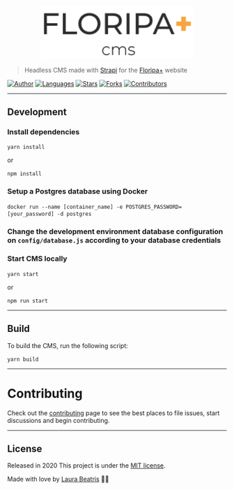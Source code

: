 <p align="center">
   <img src=".github/docs/images/logo.png" width="350"/>
</p>

> Headless CMS made with [Strapi](https://strapi.io/) for the [Floripa+](https://github.com/LauraBeatris/floripamais) website

[![Author](https://img.shields.io/badge/author-LauraBeatris-FB8F0A?style=flat-square)](https://github.com/LauraBeatris)
[![Languages](https://img.shields.io/github/languages/count/LauraBeatris/floripamais-strapi-api?color=%23FB8F0A&style=flat-square)](#)
[![Stars](https://img.shields.io/github/stars/LauraBeatris/floripamais-strapi-api?color=FB8F0A&style=flat-square)](https://github.com/LauraBeatris/floripamais-strapi-api/stargazers)
[![Forks](https://img.shields.io/github/forks/LauraBeatris/floripamais-strapi-api?color=%23FB8F0A&style=flat-square)](https://github.com/LauraBeatris/floripamais-strapi-api/network/members)
[![Contributors](https://img.shields.io/github/contributors/LauraBeatris/floripamais-strapi-api?color=FB8F0A&style=flat-square)](https://github.com/LauraBeatris/floripamais-strapi-api/graphs/contributors)

---

## Development

### Install dependencies

```
yarn install 
```

or 

``` 
npm install 
```

### Setup a Postgres database using Docker 

```
docker run --name [container_name] -e POSTGRES_PASSWORD=[your_password] -d postgres
```

### Change the development environment database configuration on ``config/database.js`` according to your database credentials 


### Start CMS locally 

```
yarn start
```

or 

```
npm run start 
```

---

## Build

To build the CMS, run the following script: 

```
yarn build 
```

---

# Contributing

Check out the [contributing](https://github.com/LauraBeatris/floripamais/blob/master/CONTRIBUTING.md) page to see the best places to file issues, start discussions and begin contributing.

---

## License

Released in 2020
This project is under the [MIT license](https://github.com/LauraBeatris/floripamais-strapi-api/master/LICENSE).

Made with love by [Laura Beatris](https://github.com/LauraBeatris) 💜🚀
